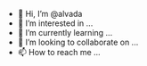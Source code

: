 - 👋 Hi, I’m @alvada
- 👀 I’m interested in ...
- 🌱 I’m currently learning ...
- 💞️ I’m looking to collaborate on ...
- 📫 How to reach me ...

<!---
alvada/alvada is a ✨ special ✨ repository because its `README.md` (this file) appears on your GitHub profile.
You can click the Preview link to take a look at your changes.
--->
